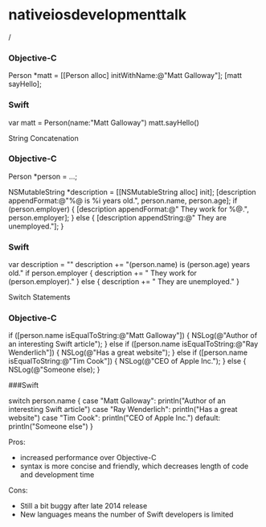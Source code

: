 # nativeiosdevelopmenttalk

/

### Objective-C
Person *matt = [[Person alloc] initWithName:@"Matt Galloway"];
[matt sayHello];


### Swift
var matt = Person(name:"Matt Galloway")
matt.sayHello()



String Concatenation


### Objective-C

Person *person = ...;

NSMutableString *description = [[NSMutableString alloc] init];
[description appendFormat:@"%@ is %i years old.", person.name, person.age];
if (person.employer) {
  [description appendFormat:@" They work for %@.", person.employer];
} else {
  [description appendString:@" They are unemployed."];
}


### Swift

var description = ""
description += "\(person.name) is \(person.age) years old."
if person.employer {
    description += " They work for \(person.employer)."
} else {
    description += " They are unemployed."
}






Switch Statements

### Objective-C

if ([person.name isEqualToString:@"Matt Galloway"]) {
  NSLog(@"Author of an interesting Swift article");
} else if ([person.name isEqualToString:@"Ray Wenderlich"]) {
  NSLog(@"Has a great website");
} else if ([person.name isEqualToString:@"Tim Cook"]) {
  NSLog(@"CEO of Apple Inc.");
} else {
  NSLog(@"Someone else);
}


###Swift

switch person.name {
  case "Matt Galloway":
    println("Author of an interesting Swift article")
  case "Ray Wenderlich":
    println("Has a great website")
  case "Tim Cook":
    println("CEO of Apple Inc.")
  default:
    println("Someone else")
}

Pros:
- increased performance over Objective-C
- syntax is more concise and friendly, which decreases length of code and development time

Cons:
- Still a bit buggy after late 2014 release
- New languages means the number of Swift developers is limited
